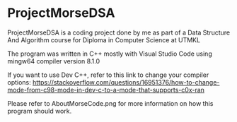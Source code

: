 # ProjectMorseDSA
ProjectMorseDSA is a coding project done by me as part of a Data Structure And Algorithm course for Diploma in Computer Science at UTMKL

The program was written in C++ mostly with Visual Studio Code using mingw64 compiler version 8.1.0

If you want to use Dev C++, refer to this link to change your compiler options: https://stackoverflow.com/questions/16951376/how-to-change-mode-from-c98-mode-in-dev-c-to-a-mode-that-supports-c0x-ran

Please refer to AboutMorseCode.png for more information on how this program should work.
